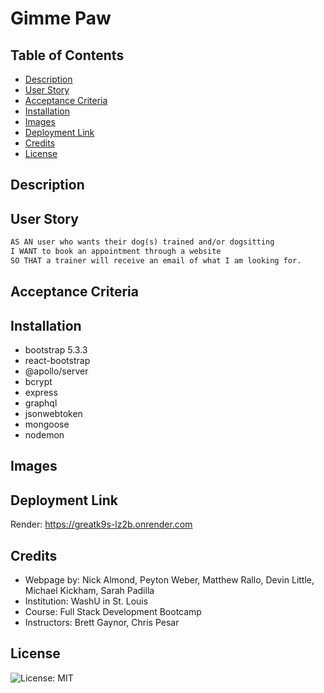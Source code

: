 # Gimme Paw

## Table of Contents

 - [Description](#description)
 - [User Story](#user-story)
 - [Acceptance Criteria](#acceptance-criteria)
 - [Installation](#installation)
 - [Images](#images)
 - [Deployment Link](#deployment-link)
 - [Credits](#credits)
 - [License](#license)

## Description



## User Story

```md
AS AN user who wants their dog(s) trained and/or dogsitting
I WANT to book an appointment through a website
SO THAT a trainer will receive an email of what I am looking for.
```

## Acceptance Criteria



## Installation

 - bootstrap 5.3.3
 - react-bootstrap
 - @apollo/server
 - bcrypt
 - express
 - graphql
 - jsonwebtoken
 - mongoose
 - nodemon 

## Images



## Deployment Link

Render: https://greatk9s-lz2b.onrender.com

## Credits

 - Webpage by: Nick Almond, Peyton Weber, Matthew Rallo, Devin Little, Michael Kickham, Sarah Padilla
 - Institution: WashU in St. Louis
 - Course: Full Stack Development Bootcamp
 - Instructors: Brett Gaynor, Chris Pesar

## License

![License: MIT](https://img.shields.io/badge/License-MIT-yellow.svg)